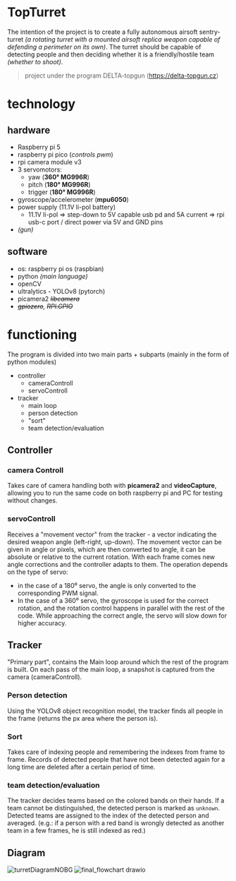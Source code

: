 # TopTurret
The intention of the project is to create a fully autonomous airsoft sentry-turret *(a rotating turret with a mounted airsoft replica weapon capable of defending a perimeter on its own)*. The turret should be capable of detecting people and then deciding whether it is a friendly/hostile team *(whether to shoot)*.

> project under the program DELTA-topgun (https://delta-topgun.cz)

# technology
## hardware
- Raspberry pi 5
- raspberry pi pico (*controls pwm*)
- rpi camera module v3
- 3 servomotors:
    - yaw (**360° MG996R**)
    - pitch (**180° MG996R**)
    - trigger (**180° MG996R**)
- gyroscope/accelerometer (**mpu6050**)
- power supply (11.1V li-pol battery)
    - 11.1V li-pol => step-down to 5V capable usb pd and 5A current => rpi usb-c port / direct power via 5V and GND pins
- *(gun)*

## software
- os: raspberry pi os (raspbian)
- python *(main language)*
- openCV
- ultralytics - YOLOv8 (pytorch)
- picamera2 *<s>libcamera</s>*
- *<s>gpiozero</s>, <s>RPI.GPIO</s>*

# functioning
The program is divided into two main parts + subparts (mainly in the form of python modules)
- controller
    - cameraControll
    - servoControll
- tracker
    - main loop
    - person detection
    - "sort"
    - team detection/evaluation

## Controller
### camera Controll
Takes care of camera handling both with **picamera2** and **videoCapture**, allowing you to run the same code on both raspberry pi and PC for testing without changes.

### servoControll
Receives a "movement vector" from the tracker - a vector indicating the desired weapon angle (left-right, up-down). The movement vector can be given in angle or pixels, which are then converted to angle, it can be absolute or relative to the current rotation. With each frame comes new angle corrections and the controller adapts to them. The operation depends on the type of servo:
- in the case of a 180⁰ servo, the angle is only converted to the corresponding PWM signal.
- In the case of a 360⁰ servo, the gyroscope is used for the correct rotation, and the rotation control happens in parallel with the rest of the code. While approaching the correct angle, the servo will slow down for higher accuracy.

## Tracker
"Primary part", contains the Main loop around which the rest of the program is built. On each pass of the main loop, a snapshot is captured from the camera (cameraControll).
### Person detection
Using the YOLOv8 object recognition model, the tracker finds all people in the frame (returns the px area where the person is).
### Sort
Takes care of indexing people and remembering the indexes from frame to frame. Records of detected people that have not been detected again for a long time are deleted after a certain period of time.
### team detection/evaluation
The tracker decides teams based on the colored bands on their hands. If a team cannot be distinguished, the detected person is marked as `unknown`. Detected teams are assigned to the index of the detected person and averaged. (e.g.: if a person with a red band is wrongly detected as another team in a few frames, he is still indexed as red.)
## Diagram
![turretDiagramNOBG](https://github.com/X3nom/topTurret/assets/100533068/a26700b2-5d5b-498a-afba-398a7786a85b)
![final_flowchart drawio](https://github.com/X3nom/topTurret/assets/100533068/5d4683f4-5822-410c-9ed6-5722fcc6aa7d)